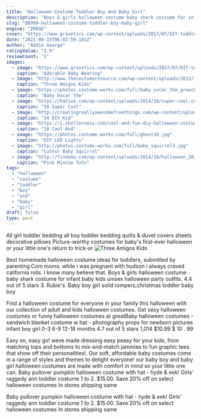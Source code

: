 ```yaml
---
title: "Halloween Costume Toddler Boy And Baby Girl"
description: "Boys & girls halloween costume baby shark costume for infant baby kids unisex halloween party outfits. 4.4 out of 5 stars 3. Rubie's.  Baby boy girl solid rompers,christmas toddler baby boy"
slug: "80999-halloween-costume-toddler-boy-baby-girl"
engine: "IMAGE"
cover: "https://www.gravetics.com/wp-content/uploads/2017/07/DIY-toddler-Halloween-ghost-costume.jpg"
date: "2021-09-15T06:02:59.181Z"
author: "Addie George"
ratingValue: "3.9"
reviewCount: "1"
images:
  - image: "https://www.gravetics.com/wp-content/uploads/2017/07/DIY-toddler-Halloween-ghost-costume.jpg"
    caption: "Adorable Baby Wearing"
  - image: "http://www.thecostumeresource.com/wp-content/uploads/2013/11/3-Amigos.jpg"
    caption: "Three Amigos Kids"
  - image: "https://photos.costume-works.com/full/baby_oscar_the_grouch1.jpg"
    caption: "Baby Oscar the"
  - image: "https://hative.com/wp-content/uploads/2014/10/super-cool-costume-ideas/16-old-sweater-sock-monkey-costume.jpg"
    caption: "50 Super Cool"
  - image: "http://creatingreallyawesomefreethings.com/wp-content/uploads/2012/05/boy011.jpg"
    caption: "34 DIY Kid"
  - image: "https://i.shelterness.com/cool-and-fun-diy-halloween-costumes-for-boys1-500x750.jpg"
    caption: "10 Cool And"
  - image: "https://photos.costume-works.com/full/ghost10.jpg"
    caption: "DIY LED Lights"
  - image: "http://photos.costume-works.com/full/baby_squirrel3.jpg"
    caption: "Cutest Baby Squirrel"
  - image: "http://findema.com/wp-content/uploads/2014/10/halloween_201410667.jpg"
    caption: "Pink Minnie Tutu"
tags:
  - "halloween"
  - "costume"
  - "toddler"
  - "boy"
  - "and"
  - "baby"
  - "girl"
draft: false
type: post
---
```


All girl toddler bedding all boy toddler bedding quilts & duvet covers sheets decorative pillows  Picture-worthy costumes for baby's first-ever halloween or your little one's return to trick-or
![Three Amigos Kids](http://www.thecostumeresource.com/wp-content/uploads/2013/11/3-Amigos.jpg "Three Amigos Kids")

Best homemade halloween costume ideas for toddlers, submitted by parenting.Com moms. while i was pregnant with hudson i always craved california rolls. I know many believe that. Boys &amp; girls halloween costume baby shark costume for infant baby kids unisex halloween party outfits. 4.4 out of 5 stars 3. Rubie&#39;s.  Baby boy girl solid rompers,christmas toddler baby boy
<!--inArticleAds-->

<!--galleryOne-->

Find a halloween costume for everyone in your family this halloween with our collection of adult and kids halloween costumes. Get sexy halloween costumes or funny halloween costumes at greatBaby halloween costumes - sandwich blanket costume w hat - photography props for newborn pictures infant boy girl 0-3 6-9 12-18 months 4.7 out of 5 stars 1,014 $10.99 $ 10 . 99
<!--inArticleAds-->

<!--galleryTwo-->

Easy on, easy go! weve made dressing easy peasy for your kids, from matching tops and bottoms to mix-and-match jammies to fun graphic tees that show off their personalities!. Our soft, affordable baby costumes come in a range of styles and themes to delight everyone! our baby boy and baby girl halloween costumes are made with comfort in mind so your little one can. Baby pullover pumpkin halloween costume with hat - hyde & eek!  Girls' raggedy ann toddler costume 1 to 2. $15.00. Save 20% off on select halloween costumes In stores shipping same
<!--galleryThree-->

Baby pullover pumpkin halloween costume with hat - hyde & eek!  Girls' raggedy ann toddler costume 1 to 2. $15.00. Save 20% off on select halloween costumes In stores shipping same